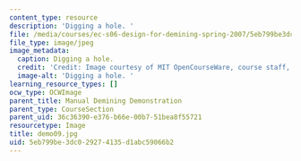 ```yaml
---
content_type: resource
description: 'Digging a hole. '
file: /media/courses/ec-s06-design-for-demining-spring-2007/5eb799be3dc029274135d1abc59066b2_demo09.jpg
file_type: image/jpeg
image_metadata:
  caption: Digging a hole.
  credit: 'Credit: Image courtesy of MIT OpenCourseWare, course staff, and students.'
  image-alt: 'Digging a hole. '
learning_resource_types: []
ocw_type: OCWImage
parent_title: Manual Demining Demonstration
parent_type: CourseSection
parent_uid: 36c36390-e376-b66e-00b7-51bea8f55721
resourcetype: Image
title: demo09.jpg
uid: 5eb799be-3dc0-2927-4135-d1abc59066b2
---
```

